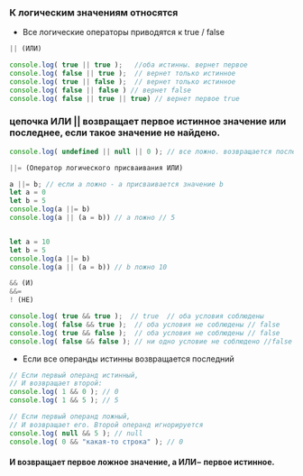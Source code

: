 ### К логическим значениям относятся
* Все логические операторы приводятся к true / false

```js
|| (ИЛИ)

console.log( true || true );   //оба истинны. вернет первое
console.log( false || true );  // вернет только истинное
console.log( true || false );  // вернет только истинное
console.log( false || false ) // вернет false
console.log( false || true || true) // вернет первое true
```


### цепочка ИЛИ || возвращает первое истинное значение или последнее, если такое значение не найдено.

```js
console.log( undefined || null || 0 ); // все ложно. возвращается последнее значение
```

```js
||= (Оператор логического присваивания ИЛИ)

a ||= b; // если a ложно - a присваивается значение b
let a = 0
let b = 5
console.log(a ||= b)
console.log(a || (a = b)) // a ложно // 5


let a = 10
let b = 5
console.log(a ||= b)
console.log(a || (a = b)) // b ложно 10
```

```js
&& (И)
&&=
! (НЕ)
```

```js
console.log( true && true );  // true  // оба условия соблюдены
console.log( false && true );  // оба условия не соблюдены // false
console.log( true && false );  // оба условия не соблюдены // false
console.log( false && false ); // ни одно условие не соблюдено //false
```

* Если все операнды истинны возвращается последний
```js
// Если первый операнд истинный,
// И возвращает второй:
console.log( 1 && 0 ); // 0
console.log( 1 && 5 ); // 5

// Если первый операнд ложный,
// И возвращает его. Второй операнд игнорируется
console.log( null && 5 ); // null
console.log( 0 && "какая-то строка" ); // 0
```

####  И возвращает первое ложное значение, а ИЛИ –  первое истинное.
